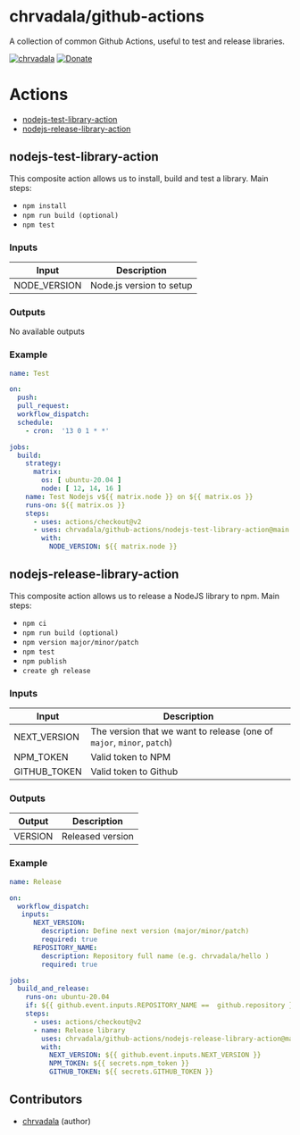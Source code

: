 # chrvadala/github-actions

A collection of common Github Actions, useful to test and release libraries. 

[![chrvadala](https://img.shields.io/badge/website-chrvadala-orange.svg)](https://chrvadala.github.io)
[![Donate](https://img.shields.io/badge/donate-PayPal-green.svg)](https://www.paypal.me/chrvadala/25)

# Actions
- [nodejs-test-library-action](https://github.com/chrvadala/github-actions#nodejs-test-library-action)
- [nodejs-release-library-action](https://github.com/chrvadala/github-actions#nodejs-release-library-action)

## nodejs-test-library-action

This composite action allows us to install, build and test a library.
Main steps:
- `npm install`
- `npm run build (optional)`
- `npm test`

### Inputs
| Input        | Description                  |
|--------------|------------------------------|
| NODE_VERSION | Node.js version to setup     |

### Outputs
No available outputs

### Example
```yaml
name: Test

on:
  push:
  pull_request:
  workflow_dispatch:
  schedule:
    - cron:  '13 0 1 * *'

jobs:
  build:
    strategy:
      matrix:
        os: [ ubuntu-20.04 ]
        node: [ 12, 14, 16 ]
    name: Test Nodejs v${{ matrix.node }} on ${{ matrix.os }}
    runs-on: ${{ matrix.os }}
    steps:
      - uses: actions/checkout@v2
      - uses: chrvadala/github-actions/nodejs-test-library-action@main
        with:
          NODE_VERSION: ${{ matrix.node }}
```

## nodejs-release-library-action

This composite action allows us to release a NodeJS library to npm.
Main steps:
- `npm ci`
- `npm run build (optional)`
- `npm version major/minor/patch`
- `npm test`
- `npm publish`
- `create gh release`


### Inputs
| Input        | Description                                                            |
|--------------|------------------------------------------------------------------------|
| NEXT_VERSION | The version that we want to release (one of `major`, `minor`, `patch`) |
| NPM_TOKEN    | Valid token to NPM                                                     |
| GITHUB_TOKEN | Valid token to Github                                                  |

### Outputs
| Output  | Description      |
|---------|------------------|
| VERSION | Released version |

### Example
```yaml
name: Release

on:
  workflow_dispatch:
   inputs:
      NEXT_VERSION:
        description: Define next version (major/minor/patch)
        required: true
      REPOSITORY_NAME:
        description: Repository full name (e.g. chrvadala/hello )
        required: true

jobs:
  build_and_release:
    runs-on: ubuntu-20.04
    if: ${{ github.event.inputs.REPOSITORY_NAME ==  github.repository }}
    steps:
      - uses: actions/checkout@v2
      - name: Release library
        uses: chrvadala/github-actions/nodejs-release-library-action@main
        with:
          NEXT_VERSION: ${{ github.event.inputs.NEXT_VERSION }}
          NPM_TOKEN: ${{ secrets.npm_token }}
          GITHUB_TOKEN: ${{ secrets.GITHUB_TOKEN }}
```


## Contributors
- [chrvadala](https://github.com/chrvadala) (author)